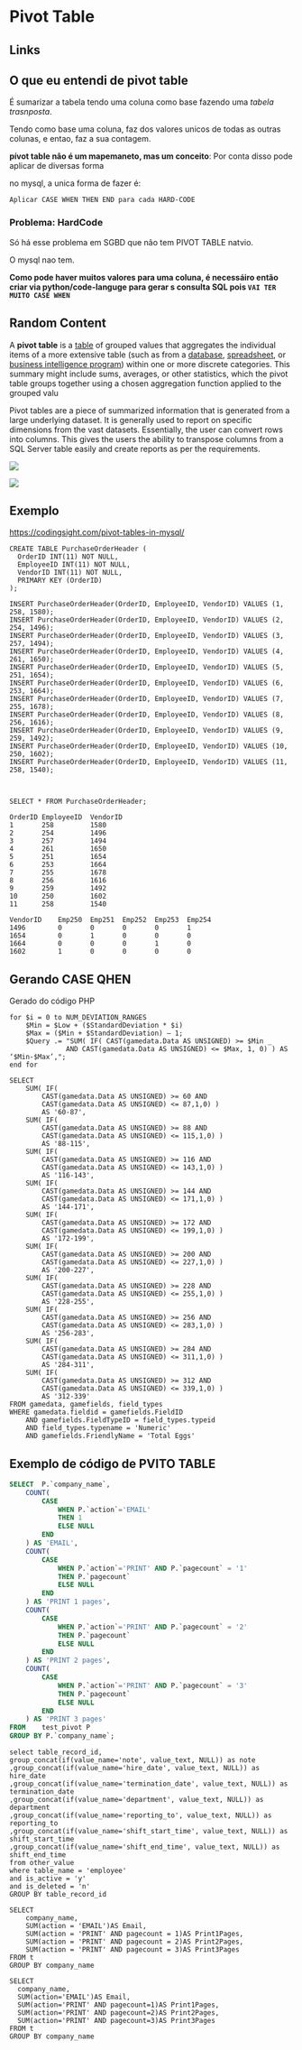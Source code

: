 # Pivot Table

## Links



## O que eu entendi de pivot table

É sumarizar a tabela tendo uma coluna como base fazendo uma *tabela trasnposta*.

Tendo como base uma coluna, faz dos valores unicos de todas as outras colunas, e entao, faz a sua contagem.

**pívot table nâo é um mapemaneto, mas um conceito**: Por conta disso pode aplicar de diversas forma

no mysql, a unica  forma de fazer é:

```
Aplicar CASE WHEN THEN END para cada HARD-CODE
```

### Problema: HardCode

Só há esse problema em SGBD que nâo tem PIVOT TABLE natvio.

O mysql nao tem.

**Como pode haver muitos valores para uma coluna, é necessáiro então criar via python/code-languge para gerar s consulta SQL pois `VAI TER MUITO CASE WHEN`**



## Random Content

A **pivot table** is a [table](https://en.wikipedia.org/wiki/Table_(information)) of grouped values that aggregates the individual items of a more extensive table (such as from a [database](https://en.wikipedia.org/wiki/Database), [spreadsheet](https://en.wikipedia.org/wiki/Spreadsheet), or [business intelligence program](https://en.wikipedia.org/wiki/Business_intelligence_software)) within one or more discrete categories. This summary might include sums, averages, or other statistics, which the pivot table groups together using a chosen aggregation function applied to the grouped valu

Pivot tables are a piece of summarized information that is generated from a large underlying dataset. It is generally used to report on specific dimensions from the vast datasets. Essentially, the user can convert rows into columns. This gives the users the ability to transpose columns from a SQL Server table easily and create reports as per the requirements.



![](https://modern-sql.com/static/og-pivot.en.mOZoXXf5.svg)

![](https://www.sqlshack.com/wp-content/uploads/2020/04/pivot-table-example.png)

## Exemplo

https://codingsight.com/pivot-tables-in-mysql/

```
CREATE TABLE PurchaseOrderHeader (
  OrderID INT(11) NOT NULL,
  EmployeeID INT(11) NOT NULL,
  VendorID INT(11) NOT NULL,
  PRIMARY KEY (OrderID)
);

INSERT PurchaseOrderHeader(OrderID, EmployeeID, VendorID) VALUES (1, 258, 1580);
INSERT PurchaseOrderHeader(OrderID, EmployeeID, VendorID) VALUES (2, 254, 1496);
INSERT PurchaseOrderHeader(OrderID, EmployeeID, VendorID) VALUES (3, 257, 1494);
INSERT PurchaseOrderHeader(OrderID, EmployeeID, VendorID) VALUES (4, 261, 1650);
INSERT PurchaseOrderHeader(OrderID, EmployeeID, VendorID) VALUES (5, 251, 1654);
INSERT PurchaseOrderHeader(OrderID, EmployeeID, VendorID) VALUES (6, 253, 1664);
INSERT PurchaseOrderHeader(OrderID, EmployeeID, VendorID) VALUES (7, 255, 1678);
INSERT PurchaseOrderHeader(OrderID, EmployeeID, VendorID) VALUES (8, 256, 1616);
INSERT PurchaseOrderHeader(OrderID, EmployeeID, VendorID) VALUES (9, 259, 1492);
INSERT PurchaseOrderHeader(OrderID, EmployeeID, VendorID) VALUES (10, 250, 1602);
INSERT PurchaseOrderHeader(OrderID, EmployeeID, VendorID) VALUES (11, 258, 1540);



```

```
SELECT * FROM PurchaseOrderHeader;
```





```
OrderID	EmployeeID	VendorID
1		258			1580
2		254			1496
3		257			1494
4		261			1650
5		251			1654
6		253			1664
7		255			1678
8		256			1616
9		259			1492
10		250			1602
11		258			1540
```

```
VendorID	Emp250	Emp251	Emp252	Emp253	Emp254
1496		0		0		0		0		1
1654		0		1		0		0		0
1664		0		0		0		1		0
1602		1		0		0		0		0
```

## Gerando CASE QHEN

Gerado do código PHP

```
for $i = 0 to NUM_DEVIATION_RANGES
	$Min = $Low + ($StandardDeviation * $i)
	$Max = ($Min + $StandardDeviation) – 1;
	$Query .= "SUM( IF( CAST(gamedata.Data AS UNSIGNED) >= $Min _
              AND CAST(gamedata.Data AS UNSIGNED) <= $Max, 1, 0) ) AS ‘$Min-$Max’,";
end for 
```



```
SELECT
    SUM( IF( 
        CAST(gamedata.Data AS UNSIGNED) >= 60 AND 
        CAST(gamedata.Data AS UNSIGNED) <= 87,1,0) ) 
        AS '60-87',
    SUM( IF( 
        CAST(gamedata.Data AS UNSIGNED) >= 88 AND 
        CAST(gamedata.Data AS UNSIGNED) <= 115,1,0) ) 
        AS '88-115',
    SUM( IF( 
        CAST(gamedata.Data AS UNSIGNED) >= 116 AND 
        CAST(gamedata.Data AS UNSIGNED) <= 143,1,0) ) 
        AS '116-143',
    SUM( IF( 
        CAST(gamedata.Data AS UNSIGNED) >= 144 AND 
        CAST(gamedata.Data AS UNSIGNED) <= 171,1,0) ) 
        AS '144-171',
    SUM( IF( 
        CAST(gamedata.Data AS UNSIGNED) >= 172 AND 
        CAST(gamedata.Data AS UNSIGNED) <= 199,1,0) ) 
        AS '172-199',
    SUM( IF( 
        CAST(gamedata.Data AS UNSIGNED) >= 200 AND 
        CAST(gamedata.Data AS UNSIGNED) <= 227,1,0) ) 
        AS '200-227',
    SUM( IF( 
        CAST(gamedata.Data AS UNSIGNED) >= 228 AND 
        CAST(gamedata.Data AS UNSIGNED) <= 255,1,0) ) 
        AS '228-255',
    SUM( IF( 
        CAST(gamedata.Data AS UNSIGNED) >= 256 AND 
        CAST(gamedata.Data AS UNSIGNED) <= 283,1,0) ) 
        AS '256-283',
    SUM( IF( 
        CAST(gamedata.Data AS UNSIGNED) >= 284 AND 
        CAST(gamedata.Data AS UNSIGNED) <= 311,1,0) ) 
        AS '284-311',
    SUM( IF( 
        CAST(gamedata.Data AS UNSIGNED) >= 312 AND 
        CAST(gamedata.Data AS UNSIGNED) <= 339,1,0) ) 
        AS '312-339'
FROM gamedata, gamefields, field_types
WHERE gamedata.fieldid = gamefields.FieldID
    AND gamefields.FieldTypeID = field_types.typeid
    AND field_types.typename = 'Numeric'
    AND gamefields.FriendlyName = 'Total Eggs' 

```

 ## Exemplo de código de 	PVITO TABLE



```SQL
SELECT  P.`company_name`,
    COUNT(
        CASE 
            WHEN P.`action`='EMAIL' 
            THEN 1 
            ELSE NULL 
        END
    ) AS 'EMAIL',
    COUNT(
        CASE 
            WHEN P.`action`='PRINT' AND P.`pagecount` = '1' 
            THEN P.`pagecount` 
            ELSE NULL 
        END
    ) AS 'PRINT 1 pages',
    COUNT(
        CASE 
            WHEN P.`action`='PRINT' AND P.`pagecount` = '2' 
            THEN P.`pagecount` 
            ELSE NULL 
        END
    ) AS 'PRINT 2 pages',
    COUNT(
        CASE 
            WHEN P.`action`='PRINT' AND P.`pagecount` = '3' 
            THEN P.`pagecount` 
            ELSE NULL 
        END
    ) AS 'PRINT 3 pages'
FROM    test_pivot P
GROUP BY P.`company_name`;
```



```
select table_record_id,
group_concat(if(value_name='note', value_text, NULL)) as note
,group_concat(if(value_name='hire_date', value_text, NULL)) as hire_date
,group_concat(if(value_name='termination_date', value_text, NULL)) as termination_date
,group_concat(if(value_name='department', value_text, NULL)) as department
,group_concat(if(value_name='reporting_to', value_text, NULL)) as reporting_to
,group_concat(if(value_name='shift_start_time', value_text, NULL)) as shift_start_time
,group_concat(if(value_name='shift_end_time', value_text, NULL)) as shift_end_time
from other_value
where table_name = 'employee'
and is_active = 'y'
and is_deleted = 'n'
GROUP BY table_record_id
```



```
SELECT
    company_name,  
    SUM(action = 'EMAIL')AS Email,
    SUM(action = 'PRINT' AND pagecount = 1)AS Print1Pages,
    SUM(action = 'PRINT' AND pagecount = 2)AS Print2Pages,
    SUM(action = 'PRINT' AND pagecount = 3)AS Print3Pages
FROM t
GROUP BY company_name
```



```
SELECT
  company_name,  
  SUM(action='EMAIL')AS Email,
  SUM(action='PRINT' AND pagecount=1)AS Print1Pages,
  SUM(action='PRINT' AND pagecount=2)AS Print2Pages,
  SUM(action='PRINT' AND pagecount=3)AS Print3Pages
FROM t
GROUP BY company_name
```

